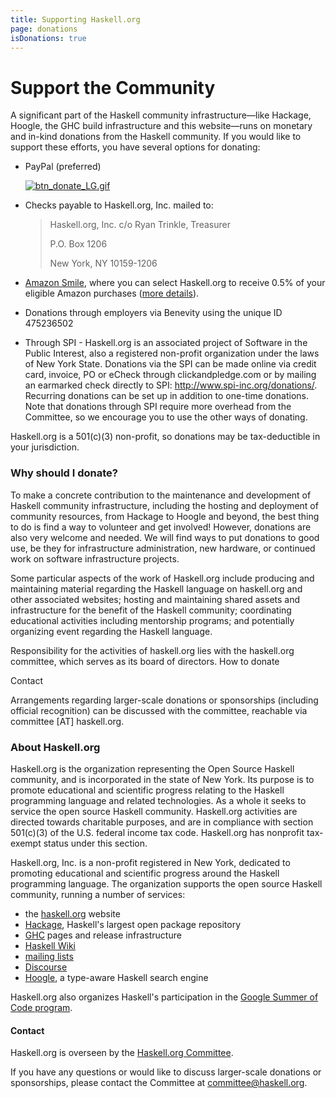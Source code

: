 ```yaml
---
title: Supporting Haskell.org
page: donations
isDonations: true
---
```


# Support the Community

A significant part of the Haskell community infrastructure—like Hackage, Hoogle, the GHC build infrastructure and this website—runs on monetary and in-kind donations from the Haskell community. If you would like to support these efforts, you have several options for donating:

  * PayPal (preferred)
  
      <a rel="nofollow" class="external text" href="https://www.paypal.com/cgi-bin/webscr?cmd=_s-xclick&amp;hosted_button_id=TED2EBG653TAN"><img src="https://www.paypalobjects.com/en_US/i/btn/btn_donate_LG.gif" alt="btn_donate_LG.gif"></a>
  
  * Checks payable to Haskell.org, Inc. mailed to:
  
    > Haskell.org, Inc. c/o Ryan Trinkle, Treasurer
    >
    > P.O. Box 1206
    >
    > New York, NY 10159-1206
  
  * [Amazon Smile][smile], where you can select Haskell.org to receive 0.5% of your eligible Amazon purchases ([more details][smile-details]).
  
  * Donations through employers via Benevity using the unique ID 475236502

  * Through SPI - Haskell.org is an associated project of Software in the Public Interest, also a registered non-profit organization under the laws of New York State. Donations via the SPI can be made online via credit card, invoice, PO or eCheck through clickandpledge.com or by mailing an earmarked check directly to SPI: http://www.spi-inc.org/donations/. Recurring donations can be set up in addition to one-time donations. Note that donations through SPI require more overhead from the Committee, so we encourage you to use the other ways of donating.

Haskell.org is a 501(c)(3) non-profit, so donations may be tax-deductible in your jurisdiction.

[smile]: https://smile.amazon.com
[smile-details]: https://smile.amazon.com/about

### Why should I donate?

To make a concrete contribution to the maintenance and development of Haskell community infrastructure, including the hosting and deployment of community resources, from Hackage to Hoogle and beyond, the best thing to do is find a way to volunteer and get involved! However, donations are also very welcome and needed. We will find ways to put donations to good use, be they for infrastructure administration, new hardware, or continued work on software infrastructure projects.

Some particular aspects of the work of Haskell.org include producing and maintaining material regarding the Haskell language on haskell.org and other associated websites; hosting and maintaining shared assets and infrastructure for the benefit of the Haskell community; coordinating educational activities including mentorship programs; and potentially organizing event regarding the Haskell language.

Responsibility for the activities of haskell.org lies with the haskell.org committee, which serves as its board of directors.
How to donate

Contact

Arrangements regarding larger-scale donations or sponsorships (including official recognition) can be discussed with the committee, reachable via committee [AT] haskell.org.

### About Haskell.org

Haskell.org is the organization representing the Open Source Haskell community, and is incorporated in the state of New York. Its purpose is to promote educational and scientific progress relating to the Haskell programming language and related technologies. As a whole it seeks to service the open source Haskell community. Haskell.org activities are directed towards charitable purposes, and are in compliance with section 501(c)(3) of the U.S. federal income tax code. Haskell.org has nonprofit tax-exempt status under this section.

Haskell.org, Inc. is a non-profit registered in New York, dedicated to promoting educational and scientific progress around the Haskell programming language. The organization supports the open source Haskell community, running a number of services:

  * the [haskell.org] website
  * [Hackage], Haskell's largest open package repository
  * [GHC] pages and release infrastructure
  * [Haskell Wiki][wiki]
  * [mailing lists][mailing]
  * [Discourse][discourse]
  * [Hoogle], a type-aware Haskell search engine
  
Haskell.org also organizes Haskell's participation in the [Google Summer of Code program][summer].

#### Contact

Haskell.org is overseen by the [Haskell.org Committee][committee].

If you have any questions or would like to discuss larger-scale donations or sponsorships, please contact the Committee at [committee@haskell.org][committee-email].

[haskell.org]: https://haskell.org
[Hackage]: https://hackage.haskell.org/
[GHC]: https://www.haskell.org/ghc/
[wiki]: https://wiki.haskell.org/Haskell
[mailing]: https://www.haskell.org/mailing-lists/
[discourse]: https://discourse.haskell.org
[Hoogle]: https://hoogle.haskell.org/
[summer]: https://summer.haskell.org/
[committee]: /haskell-org-committee
[committee-email]: mailto:committee@haskell.org
